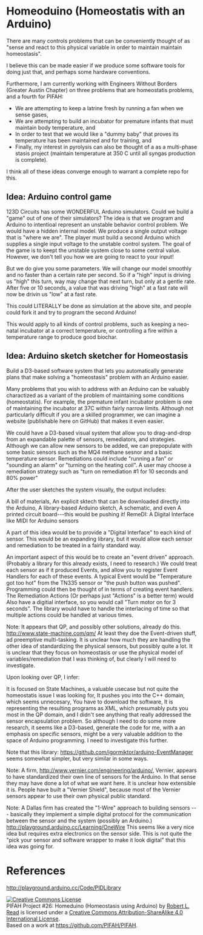 # Homeoduino (Homeostatis with an Arduino)

There are many controls problems that can be conveniently thought of as "sense and react to this physical variable in order to maintain maintain homeostasis".

I believe this can be made easier if we produce some software tools for doing just that, and perhaps some hardware conventions.

Furthermore, I am currently working with Engineers Without Borders (Greater Austin Chapter) on three problems that are homeostatis problems, and a fourth for PIFAH:
* We are attempting to keep a latrine fresh by running a fan when we sense gases,
* We are attempting to build an incubator for premature infants that must maintain body temperature, and
* In order to test that we would like a "dummy baby" that proves its temperature has been maintained and for training, and
* Finally, my interest in pyrolysis can also be thought of a as a multi-phase stasis project (maintain temperature at 350 C until all syngas production is complete).

I think all of these ideas converge enough to warrant a complete repo for this.

## Idea: Arduino control game

123D Circuits has some WONDERFUL Arduino simulators. Could we build a "game" out of one of their simulators? The idea is that we program and Arduino to intentioal represent an unstable behavior control problem. We would have a hidden internal model. We produce a single output voltage that is "where we are". The player must build a second Arduino which supplies a single input voltage to the unstable control system. The goal of the game is to keept the unstable system close to some central value. However, we don't tell you how we are going to react to your input!

But we do give you some parameters. We will change our model smoothly and no faster than a certain rate per second. So if a "high" input is driving us "high" this turn, way may change that next turn, but only at a gentle rate. After five or 10 seconds, a value that was driving "high" at a fast rate will now be drivin us "low" at a fast rate.

This could LITERALLY be done as simulation at the above site, and people could fork it and try to program the second Arduino!

This would apply to all kinds of control problems, such as keeping a neo-natal incubator at a correct temperature, or controlling a fire within a temperature range to produce good biochar.

## Idea: Arduino sketch sketcher for Homeostasis

Build a D3-based software system that lets you automatically generate plans that make solving a "homeostasis" problem with an Arduino easier.

Many problems that you wish to address with an Arduino can be valuably charactized as a variant of the problem of maintaining some conditions (homeostatis). For example, the premature infant incubator problem is one of maintaining the incubator at 37C within fairly narrow limits. Although not particularly difficult if you are a skilled programmer, we can imagine a website (publishable here on GitHub) that makes it even easier.

We could have a D3-based visual system that allow you to drag-and-drop from an expandable palette of sensors, remediators, and strategies. Although we can allow new sensors to be added, we can prepopulate with some basic sensors such as the MQ4 methane sesnor and a basic temperature sensor. Remediations could include "running a fan" or "sounding an alarm" or "turning on the heating coil". A user may choose a remediation strategy such as "turn on remediation #1 for 10 seconds and 80% power"

After the user sketches the system visually, the output includes:

A bill of materials,
An explicit sktech that can be downloaded directly into the Arduino, 
A library-based Arduino sketch,
A schematic, and even
A printed circuit board---this would be pushing it!
RemeDI: A Digital Interface like MIDI for Arduino sensors

A part of this idea would be to provide a "Digital Interface" to each kind of sensor. This would be an expanding library, but it would allow each sensor and remediation to be treated in a fairly standard way.

An important aspect of this would be to create an "event driven" approach. (Probably a library for this already exists, I need to research.) We could treat each sensor as if it produced Events, and allow you to register Event Handlers for each of these events. A typical Event would be "Temperature got too hot" from the TN335 sensor or "the push button was pushed". Programming could then be thought of in terms of creating event handlers. The Remediation Actions (Or perhaps just "Actions" is a better term) would Also have a digitial interface, so you would call "Turn motor on for 3 seconds". The library would have to handle the interlacing of time so that multiple actions could be handled at various times.

Note: It appears that QP, and possibly other solutions, already do this. http://www.state-machine.com/qm/ At least they doe the Event-driven stuff, ad preemptive multi-tasking. It is unclear how much they are handling the other idea of standardizing the physical sensors, but possibly quite a lot. It is unclear that they focus on homeostasis or use the physical model of variables/remediation that I was thinking of, but clearly I will need to investigate.

Upon looking over QP, I infer:

It is focused on State Machines, a valuable usecase but not quite the homeostatis issue I was looking for,
It pushes you into the C++ domain, which seems unnecesary,
You have to download the software,
It is representing the resulting programs as XML, which presumably puts you most in the QP domain, and
I didn't see anything that really addressed the sensor encapsulation problem.
So although I need to do some more research, it seems like a D3-based, generate the code for me, with a an emphasis on specific sensors, might be a very valuable addition to the space of Arduino programming. I need to investigate this further.

Note that this library: https://github.com/igormiktor/arduino-EventManager seems somewhat simpler, but very similar in some ways.

Note: A firm, http://www.vernier.com/engineering/arduino/, Vernier, appears to have standardized their own line of sensors for the Arduino. In that sense they may have done a lot of what we want here. It is unclear how extensible it is. People have built a "Vernier Shield", because most of the Vernier sensors appear to use their own physical public standard.

Note: A Dallas firm has created the "1-Wire" approach to building sensors --- basically they implement a simple digital protocol for the communication between the sensor and the system (possibly an Arduino.) http://playground.arduino.cc/Learning/OneWire This seems like a very nice idea but requires extra electronics on the sensor side. This is not quite the "pick your sensor and software wrapper to make it look digital" that this idea was going for.

# References

http://playground.arduino.cc/Code/PIDLibrary


<a rel="license" href="http://creativecommons.org/licenses/by-sa/4.0/"><img alt="Creative Commons License" style="border-width:0" src="https://i.creativecommons.org/l/by-sa/4.0/88x31.png" /></a><br /><span xmlns:dct="http://purl.org/dc/terms/" href="http://purl.org/dc/dcmitype/Text" property="dct:title" rel="dct:type">PIFAH Project #26: Homeduino (Homeostasis using Arduino)</span> by <a xmlns:cc="http://creativecommons.org/ns#" href="https://github.com/PIFAH/PIFAH" property="cc:attributionName" rel="cc:attributionURL">Robert L. Read</a> is licensed under a <a rel="license" href="http://creativecommons.org/licenses/by-sa/4.0/">Creative Commons Attribution-ShareAlike 4.0 International License</a>.<br />Based on a work at <a xmlns:dct="http://purl.org/dc/terms/" href="https://github.com/PIFAH/PIFAH" rel="dct:source">https://github.com/PIFAH/PIFAH</a>. 
